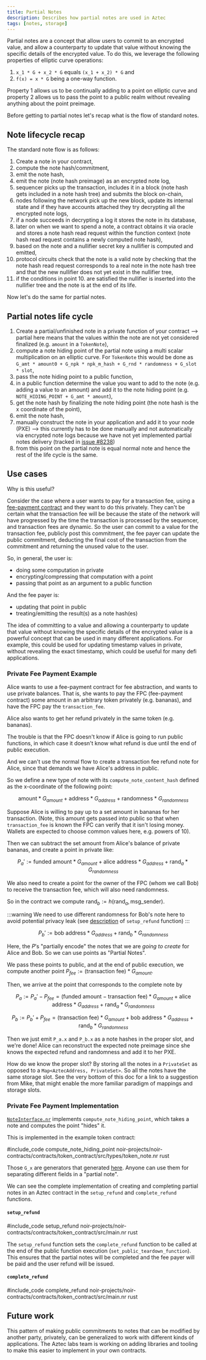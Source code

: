 ```yaml
---
title: Partial Notes
description: Describes how partial notes are used in Aztec
tags: [notes, storage]
---
```


Partial notes are a concept that allow users to commit to an encrypted value, and allow a counterparty to update that value without knowing the specific details of the encrypted value.
To do this, we leverage the following properties of elliptic curve operations:

1. `x_1 * G + x_2 * G` equals `(x_1 + x_2) * G` and
2. `f(x) = x * G` being a one-way function.

Property 1 allows us to be continually adding to a point on elliptic curve and property 2 allows us to pass the point to a public realm without revealing anything about the point preimage.

Before getting to partial notes let's recap what is the flow of standard notes.

## Note lifecycle recap
The standard note flow is as follows:
1. Create a note in your contract,
2. compute the note hash/commitment,
3. emit the note hash,
4. emit the note (note hash preimage) as an encrypted note log,
5. sequencer picks up the transaction, includes it in a block (note hash gets included in a note hash tree) and submits the block on-chain,
6. nodes following the network pick up the new block, update its internal state and if they have accounts attached they try decrypting all the encrypted note logs,
7. if a node succeeds in decrypting a log it stores the note in its database,
8. later on when we want to spend a note, a contract obtains it via oracle and stores a note hash read request within the function context (note hash read request contains a newly computed note hash),
9. based on the note and a nullifier secret key a nullifier is computed and emitted,
10. protocol circuits check that the note is a valid note by checking that the note hash read request corresponds to a real note in the note hash tree and that the new nullifier does not yet exist in the nullifier tree,
11. if the conditions in point 10. are satisfied the nullifier is inserted into the nullifier tree and the note is at the end of its life.

Now let's do the same for partial notes.

## Partial notes life cycle
1. Create a partial/unfinished note in a private function of your contract --> partial here means that the values within the note are not yet considered finalized (e.g. `amount` in a `TokenNote`),
2. compute a note hiding point of the partial note using a multi scalar multiplication on an elliptic curve. For `TokenNote` this would be done as `G_amt * amount0 + G_npk * npk_m_hash + G_rnd * randomness + G_slot * slot`,
3. pass the note hiding point to a public function,
4. in a public function determine the value you want to add to the note (e.g. adding a value to an amount) and add it to the note hiding point (e.g. `NOTE_HIDING_POINT + G_amt * amount`),
5. get the note hash by finalizing the note hiding point (the note hash is the x coordinate of the point),
6. emit the note hash,
7. manually construct the note in your application and add it to your node (PXE) --> this currently has to be done manually and not automatically via encrypted note logs because we have not yet implemented partial notes delivery (tracked in [issue #8238](https://github.com/AztecProtocol/aztec-packages/issues/8238))
8. from this point on the partial note is equal normal note and hence the rest of the life cycle is the same.

## Use cases
Why is this useful?

Consider the case where a user wants to pay for a transaction fee, using a [fee-payment contract](../../../protocol-specs/gas-and-fees/index.md) and they want to do this privately. They can't be certain what the transaction fee will be because the state of the network will have progressed by the time the transaction is processed by the sequencer, and transaction fees are dynamic. So the user can commit to a value for the transaction fee, publicly post this commitment, the fee payer can update the public commitment, deducting the final cost of the transaction from the commitment and returning the unused value to the user.

So, in general, the user is:

- doing some computation in private
- encrypting/compressing that computation with a point
- passing that point as an argument to a public function

And the fee payer is:

- updating that point in public
- treating/emitting the result(s) as a note hash(es)

The idea of committing to a value and allowing a counterparty to update that value without knowing the specific details of the encrypted value is a powerful concept that can be used in many different applications. For example, this could be used for updating timestamp values in private, without revealing the exact timestamp, which could be useful for many defi applications.

### Private Fee Payment Example

Alice wants to use a fee-payment contract for fee abstraction, and wants to use private balances. That is, she wants to pay the FPC (fee-payment contract) some amount in an arbitrary token privately (e.g. bananas), and have the FPC pay the `transaction_fee`.

Alice also wants to get her refund privately in the same token (e.g. bananas).

The trouble is that the FPC doesn't know if Alice is going to run public functions, in which case it doesn't know what refund is due until the end of public execution.

And we can't use the normal flow to create a transaction fee refund note for Alice, since that demands we have Alice's address in public.

So we define a new type of note with its `compute_note_content_hash` defined as the x-coordinate of the following point:

$$
\text{amount}*G_{amount} + \text{address}*G_{address} + \text{randomness}*G_{randomness}
$$

Suppose Alice is willing to pay up to a set amount in bananas for her transaction. (Note, this amount gets passed into public so that when `transaction_fee` is known the FPC can verify that it isn't losing money. Wallets are expected to choose common values here, e.g. powers of 10).

Then we can subtract the set amount from Alice's balance of private bananas, and create a point in private like:

$$
P_a' := \text{funded amount}*G_{amount} + \text{alice address}*G_{address} + \text{rand}_a*G_{randomness}
$$

We also need to create a point for the owner of the FPC (whom we call Bob) to receive the transaction fee, which will also need randomness.

So in the contract we compute $\text{rand}_b := h(\text{rand}_a, \text{msg_sender})$.

:::warning
We need to use different randomness for Bob's note here to avoid potential privacy leak (see [description](https://github.com/AztecProtocol/aztec-packages/blob/#include_aztec_version/noir-projects/noir-contracts/contracts/token_contract/src/main.nr#L491) of `setup_refund` function)
:::

$$
P_b' := \text{bob address}*G_{address} + \text{rand}_b*G_{randomness}
$$

Here, the $P'$s "partially encode" the notes that we are _going to create_ for Alice and Bob. So we can use points as "Partial Notes".

We pass these points to public, and at the end of public execution, we compute another point $P_{fee} := (\text{transaction fee}) * G_{amount}$.

Then, we arrive at the point that corresponds to the complete note by

$$
P_a := P_a'-P_{fee} = (\text{funded amount} - \text{transaction fee})*G_{amount} + \text{alice address}*G_{address} +\text{rand}_a*G_{randomness}
$$

$$
P_b := P_b'+P_{fee} = (\text{transaction fee})*G_{amount} + \text{bob address}*G_{address} +\text{rand}_b*G_{randomness}
$$

Then we just emit `P_a.x` and `P_b.x` as a note hashes in the proper slot, and we're done! Alice can reconstruct the expected note preimage since she knows the expected refund and randomness and add it to her PXE.

How do we know the proper slot? By storing all the notes in a `PrivateSet` as opposed to a `Map<AztecAddress, PrivateSet>`. So all the notes have the same storage slot.
See the very bottom of this doc for a link to a suggestion from Mike, that might enable the more familiar paradigm of mappings and storage slots.

### Private Fee Payment Implementation

[`NoteInterface.nr`](https://github.com/AztecProtocol/aztec-packages/blob/#include_aztec_version/noir-projects/aztec-nr/aztec/src/note/note_interface.nr) implements `compute_note_hiding_point`, which takes a note and computes the point "hides" it.

This is implemented in the example token contract:

#include_code compute_note_hiding_point noir-projects/noir-contracts/contracts/token_contract/src/types/token_note.nr rust

Those `G_x` are generators that generated [here](https://github.com/AztecProtocol/aztec-packages/blob/#include_aztec_version/noir-projects/noir-projects/aztec-nr/aztec/src/generators.nr). Anyone can use them for separating different fields in a "partial note".

We can see the complete implementation of creating and completing partial notes in an Aztec contract in the `setup_refund` and `complete_refund` functions.

#### `setup_refund`

#include_code setup_refund noir-projects/noir-contracts/contracts/token_contract/src/main.nr rust

The `setup_refund` function sets the `complete_refund` function to be called at the end of the public function execution (`set_public_teardown_function`). This ensures that the partial notes will be completed and the fee payer will be paid and the user refund will be issued.

#### `complete_refund`

#include_code complete_refund noir-projects/noir-contracts/contracts/token_contract/src/main.nr rust

## Future work

This pattern of making public commitments to notes that can be modified by another party, privately, can be generalized to work with different kinds of applications. The Aztec labs team is working on adding libraries and tooling to make this easier to implement in your own contracts.
